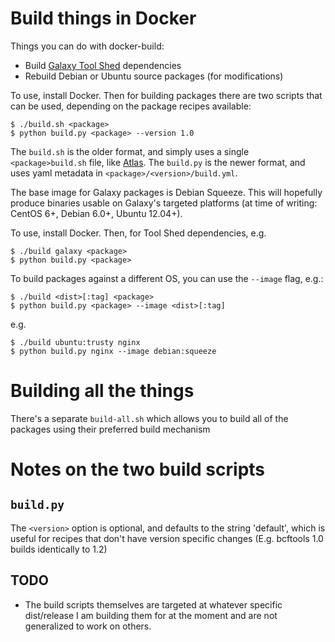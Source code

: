 # Build things in Docker

Things you can do with docker-build:

- Build [Galaxy Tool Shed](https://toolshed.g2.bx.psu.edu) dependencies
- Rebuild Debian or Ubuntu source packages (for modifications)

To use, install Docker. Then for building packages there are two scripts that
can be used, depending on the package recipes available:

```console
$ ./build.sh <package>
$ python build.py <package> --version 1.0
```

The `build.sh` is the older format, and simply uses a single
`<package>build.sh` file, like [Atlas](Atlas/). The `build.py` is the newer
format, and uses yaml metadata in `<package>/<version>/build.yml`.

The base image for Galaxy packages is Debian Squeeze. This will hopefully
produce binaries usable on Galaxy's targeted platforms (at time of writing:
CentOS 6+, Debian 6.0+, Ubuntu 12.04+).

To use, install Docker. Then, for Tool Shed dependencies, e.g.

```console
$ ./build galaxy <package>
$ python build.py <package>
```

To build packages against a different OS, you can use the `--image` flag, e.g.:

```console
$ ./build <dist>[:tag] <package>
$ python build.py <package> --image <dist>[:tag]
```

e.g.

```console
$ ./build ubuntu:trusty nginx
$ python build.py nginx --image debian:squeeze
```

# Building all the things

There's a separate `build-all.sh` which allows you to build all of the packages using their preferred build mechanism

# Notes on the two build scripts

## `build.py`

The `<version>` option is optional, and defaults to the string 'default', which
is useful for recipes that don't have version specific changes (E.g. bcftools 1.0 builds
identically to 1.2)


## TODO

- The build scripts themselves are targeted at whatever specific dist/release I
  am building them for at the moment and are not generalized to work on others.
